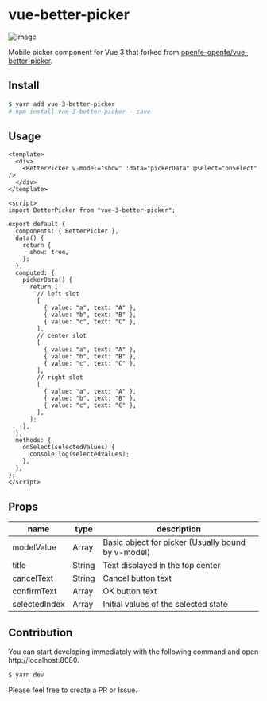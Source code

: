 # vue-better-picker

![image](https://user-images.githubusercontent.com/16274215/150684460-256048c4-fce5-4550-88b8-ee0f1060e07d.png)

Mobile picker component for Vue 3 that forked from [openfe-openfe/vue-better-picker](https://github.com/openfe-openfe/vue-better-picker).

## Install

```bash
$ yarn add vue-3-better-picker
# npm install vue-3-better-picker --save
```

## Usage

```vue
<template>
  <div>
    <BetterPicker v-model="show" :data="pickerData" @select="onSelect" />
  </div>
</template>

<script>
import BetterPicker from "vue-3-better-picker";

export default {
  components: { BetterPicker },
  data() {
    return {
      show: true,
    };
  },
  computed: {
    pickerData() {
      return [
        // left slot
        [
          { value: "a", text: "A" },
          { value: "b", text: "B" },
          { value: "c", text: "C" },
        ],
        // center slot
        [
          { value: "a", text: "A" },
          { value: "b", text: "B" },
          { value: "c", text: "C" },
        ],
        // right slot
        [
          { value: "a", text: "A" },
          { value: "b", text: "B" },
          { value: "c", text: "C" },
        ],
      ];
    },
  },
  methods: {
    onSelect(selectedValues) {
      console.log(selectedValues);
    },
  },
};
</script>
```

## Props

|name|type|description|
|---|---|---|
|modelValue|Array|Basic object for picker (Usually bound by v-model)|
|title|String|Text displayed in the top center|
|cancelText|String|Cancel button text|
|confirmText|Array|OK button text|
|selectedIndex|Array|Initial values of the selected state|

## Contribution

You can start developing immediately with the following command and open http://localhost:8080.

```bash
$ yarn dev
```

Please feel free to create a PR or Issue.